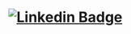 # [![Linkedin Badge](https://img.shields.io/badge/-LinkedIn-blue?style=flat-square&logo=Linkedin&logoColor=white&link=https://www.linkedin.com/in/arthur-bied-charreton/)](https://www.linkedin.com/in/arthur-bied-charreton/)
